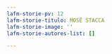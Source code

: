 ```yaml
---
lafm-storie-pv: 12
lafm-storie-titulo: MOSÈ STACCA
lafm-storie-image: ''
lafm-storie-autores-list: []

---
```

